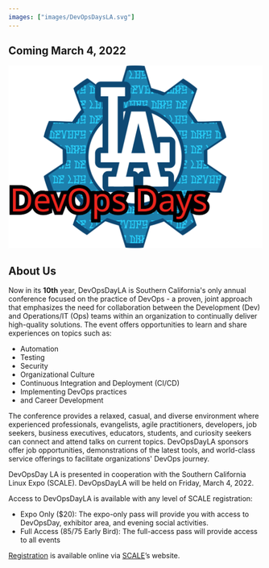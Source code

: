 ```yaml
---
images: ["images/DevOpsDaysLA.svg"]
---
```

## Coming March 4, 2022

![Logo](images/DevOpsDaysLA.svg#center)

## About Us

Now in its **10th** year, DevOpsDayLA is Southern California's only annual conference focused on the practice of DevOps - a proven, joint approach that emphasizes the need for collaboration between the Development (Dev) and Operations/IT (Ops) teams within an organization to continually deliver high-quality solutions. The event offers opportunities to learn and share experiences on topics such as:

- Automation
- Testing
- Security
- Organizational Culture
- Continuous Integration and Deployment (CI/CD)
- Implementing DevOps practices
- and Career Development

The conference provides a relaxed, casual, and diverse environment where experienced professionals, evangelists, agile practitioners, developers, job seekers, business executives, educators, students, and curiosity seekers can connect and attend talks on current topics. DevOpsDayLA sponsors offer job opportunities, demonstrations of the latest tools, and world-class service offerings to facilitate organizations' DevOps journey.

DevOpsDay LA is presented in cooperation with the Southern California Linux Expo (SCALE). DevOpsDayLA will be held on Friday, March 4, 2022.

Access to DevOpsDayLA is available with any level of SCALE registration:

- Expo Only ($20): The expo-only pass will provide you with access to DevOpsDay, exhibitor area, and evening social activities.
- Full Access ($85/$75 Early Bird): The full-access pass will provide access to all events

[Registration](https://register.socallinuxexpo.org/) is available online via [SCALE](https://www.socallinuxexpo.org/)’s website.
